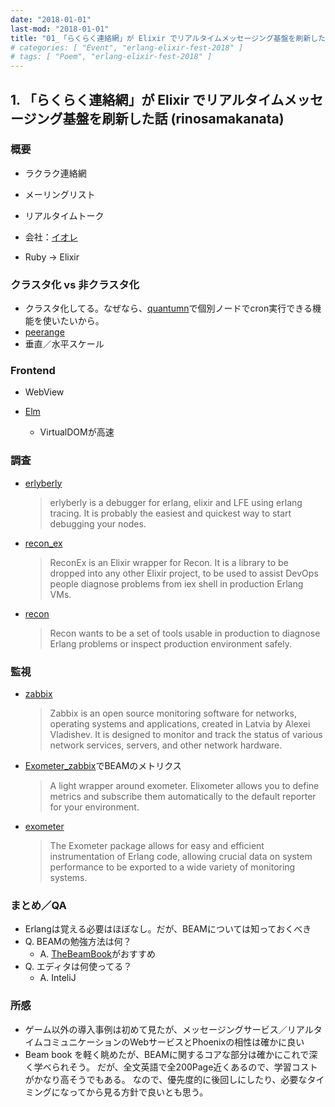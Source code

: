 ```yaml
---
date: "2018-01-01"
last-mod: "2018-01-01"
title: "01_「らくらく連絡網」が Elixir でリアルタイムメッセージング基盤を刷新した話"
# categories: [ "Event", "erlang-elixir-fest-2018" ]
# tags: [ "Poem", "erlang-elixir-fest-2018" ]
---
```


## 1.  「らくらく連絡網」が Elixir でリアルタイムメッセージング基盤を刷新した話 (rinosamakanata)

### 概要

-  ラクラク連絡網
  - メーリングリスト
  - リアルタイムトーク

- 会社：[イオレ](http://www.eole.co.jp/)
- Ruby → Elixir



### クラスタ化 vs  非クラスタ化

- クラスタ化してる。なぜなら、[quantumn](https://github.com/quantum-elixir/quantum-core)で個別ノードでcron実行できる機能を使いたいから。
- [peerange](https://github.com/mrluc/peerage)
- 垂直／水平スケール



### Frontend

- WebView

- [Elm](http://elm-lang.org/)
  - VirtualDOMが高速



### 調査

- [erlyberly](https://github.com/andytill/erlyberly)

  > erlyberly is a debugger for erlang, elixir and LFE using erlang tracing. It is probably the easiest and quickest way to start debugging your nodes.

- [recon_ex](https://github.com/tatsuya6502/recon_ex)

  > ReconEx is an Elixir wrapper for Recon. It is a library to be dropped into any other Elixir project, to be used to assist DevOps people diagnose problems from iex shell in production Erlang VMs.

- [recon](https://github.com/ferd/recon)

  > Recon wants to be a set of tools usable in production to diagnose Erlang problems or inspect production environment safely.

### 監視

- [zabbix](https://www.zabbix.com/)

  > Zabbix is an open source monitoring software for networks, operating systems and applications, created in Latvia by Alexei Vladishev. It is designed to monitor and track the status of various network services, servers, and other network hardware.
  
- [Exometer_zabbix](https://github.com/tverlaan/exometer_zabbix)でBEAMのメトリクス

  > A light wrapper around exometer.
  > Elixometer allows you to define metrics and subscribe them automatically to the default reporter for your environment.

- [exometer](https://github.com/Feuerlabs/exometer)

  > The Exometer package allows for easy and efficient instrumentation of Erlang code, allowing crucial data on system performance to be exported to a wide variety of monitoring systems.

### まとめ／QA

- Erlangは覚える必要はほぼなし。だが、BEAMについては知っておくべき
- Q. BEAMの勉強方法は何？
  - A. [TheBeamBook](https://github.com/happi/theBeamBook)がおすすめ
- Q. エディタは何使ってる？
  - A. InteliJ

### 所感

- ゲーム以外の導入事例は初めて見たが、メッセージングサービス／リアルタイムコミュニケーションのWebサービスとPhoenixの相性は確かに良い
- Beam book を軽く眺めたが、BEAMに関するコアな部分は確かにこれで深く学べられそう。
  だが、全文英語で全200Page近くあるので、学習コストがかなり高そうでもある。
  なので、優先度的に後回しにしたり、必要なタイミングになってから見る方針で良いとも思う。
